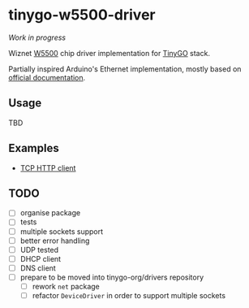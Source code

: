# tinygo-w5500-driver

_Work in progress_

Wiznet [W5500](https://www.wiznet.io/product-item/w5500/) chip driver implementation for [TinyGO](https://tinygo.org/) stack.

Partially inspired Arduino's Ethernet implementation, mostly based on [official documentation](http://wizwiki.net/wiki/lib/exe/fetch.php/products:w5500:w5500_ds_v109e.pdf).

## Usage

TBD

## Examples

- [TCP HTTP client](examples/http_client/main.go)

## TODO

- [ ] organise package
- [ ] tests
- [ ] multiple sockets support
- [ ] better error handling
- [ ] UDP tested
- [ ] DHCP client
- [ ] DNS client
- [ ] prepare to be moved into tinygo-org/drivers repository
    - [ ] rework `net` package
    - [ ] refactor `DeviceDriver` in order to support multiple sockets